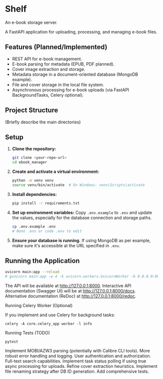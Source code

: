 # Shelf
An e-book storage server.

A FastAPI application for uploading, processing, and managing e-book files.

## Features (Planned/Implemented)

- REST API for e-book management.
- E-book parsing for metadata (EPUB, PDF planned).
- Cover image extraction and storage.
- Metadata storage in a document-oriented database (MongoDB example).
- File and cover storage in the local file system.
- Asynchronous processing for e-book uploads (via FastAPI BackgroundTasks, Celery optional).

## Project Structure

(Briefly describe the main directories)

## Setup

1.  **Clone the repository:**
    ```bash
    git clone <your-repo-url>
    cd ebook_manager
    ```

2.  **Create and activate a virtual environment:**
    ```bash
    python -m venv venv
    source venv/bin/activate  # On Windows: venv\Scripts\activate
    ```

3.  **Install dependencies:**
    ```bash
    pip install -r requirements.txt
    ```

4.  **Set up environment variables:**
    Copy `.env.example` to `.env` and update the values, especially for the database connection and storage paths.
    ```bash
    cp .env.example .env
    # Nano .env or code .env to edit
    ```

5.  **Ensure your database is running.**
    If using MongoDB as per example, make sure it's accessible at the URL specified in `.env`.

## Running the Application

```bash
uvicorn main:app --reload
# gunicorn main:app -w 4 -k uvicorn.workers.UvicornWorker -b 0.0.0.0:8000
```

The API will be available at http://127.0.0.1:8000.
Interactive API documentation (Swagger UI) will be at http://127.0.0.1:8000/docs.
Alternative documentation (ReDoc) at http://127.0.0.1:8000/redoc.

Running Celery Worker (Optional)

If you implement and use Celery for background tasks:
```
celery -A core.celery_app worker -l info
```

Running Tests (TODO)
```
pytest
```
Implement MOBI/AZW3 parsing (potentially with Calibre CLI tools).
More robust error handling and logging.
User authentication and authorization.
Full-text search capabilities.
Implement task status polling if using true async processing for uploads.
Refine cover extraction heuristics.
Implement file renaming strategy after DB ID generation.
Add comprehensive tests.